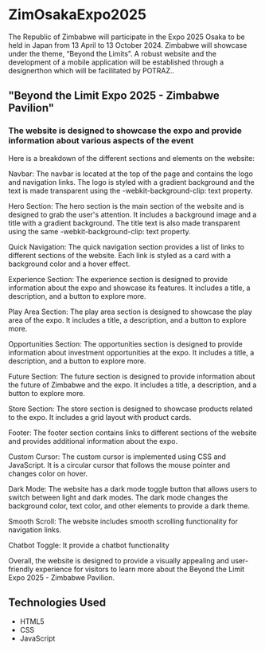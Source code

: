# ZimOsakaExpo2025

The Republic of Zimbabwe will participate in the Expo 2025 Osaka to be held in Japan from 13 April to 13 October 2024. Zimbabwe will showcase under the theme, “Beyond the Limits”. A robust website and the development of a mobile application will be established through a designerthon which will be facilitated by POTRAZ..

## "Beyond the Limit Expo 2025 - Zimbabwe Pavilion"

### The website is designed to showcase the expo and provide information about various aspects of the event

Here is a breakdown of the different sections and elements on the website:

Navbar: The navbar is located at the top of the page and contains the logo and navigation links. The logo is styled with a gradient background and the text is made transparent using the -webkit-background-clip: text property.

Hero Section: The hero section is the main section of the website and is designed to grab the user's attention. It includes a background image and a title with a gradient background. The title text is also made transparent using the same -webkit-background-clip: text property.

Quick Navigation: The quick navigation section provides a list of links to different sections of the website. Each link is styled as a card with a background color and a hover effect.

Experience Section: The experience section is designed to provide information about the expo and showcase its features. It includes a title, a description, and a button to explore more.

Play Area Section: The play area section is designed to showcase the play area of the expo. It includes a title, a description, and a button to explore more.

Opportunities Section: The opportunities section is designed to provide information about investment opportunities at the expo. It includes a title, a description, and a button to explore more.

Future Section: The future section is designed to provide information about the future of Zimbabwe and the expo. It includes a title, a description, and a button to explore more.

Store Section: The store section is designed to showcase products related to the expo. It includes a grid layout with product cards.

Footer: The footer section contains links to different sections of the website and provides additional information about the expo.

Custom Cursor: The custom cursor is implemented using CSS and JavaScript. It is a circular cursor that follows the mouse pointer and changes color on hover.

Dark Mode: The website has a dark mode toggle button that allows users to switch between light and dark modes. The dark mode changes the background color, text color, and other elements to provide a dark theme.

Smooth Scroll: The website includes smooth scrolling functionality for navigation links.

Chatbot Toggle: It provide a chatbot functionality

Overall, the website is designed to provide a visually appealing and user-friendly experience for visitors to learn more about the Beyond the Limit Expo 2025 - Zimbabwe Pavilion.

## Technologies Used

- HTML5
- CSS
- JavaScript

